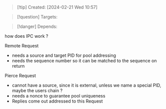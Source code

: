 
>[!tip] Created: [2024-02-21 Wed 10:57]

>[!question] Targets: 

>[!danger] Depends: 

how does IPC work ?

Remote Request
- needs a source and target PID for pool addressing
- needs the sequence number so it can be matched to the sequence on return

Pierce Request
- cannot have a source, since it is external, unless we name a special PID, maybe the users chain ?
- needs a nonce to guarantee pool uniqueness
- Replies come out addressed to this Request
